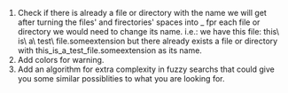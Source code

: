 1) Check if there is already a file or directory with the name we will get after turning the files' and firectories' spaces
into _  fpr each file or directory we would need to change its name.
	i.e.: we have this file: this\ is\ a\ test\ file.someextension
	      but there already exists a file or directory with this_is_a_test_file.someextension as its name.
2) Add colors for warning.
3) Add an algorithm for extra complexity in fuzzy searchs that could give you some similar possiblities to what you are 
looking for.
